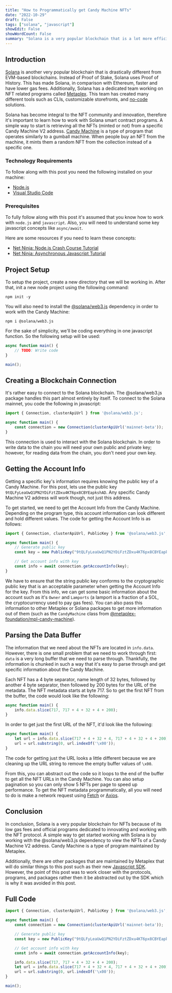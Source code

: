 ```yaml
---
title: "How to Programmatically get Candy Machine NFTs"
date: "2022-10-29"
draft: False
tags: ["solana", "javascript"]
showEdit: False
showWordCount: False
summary: "Solana is a very popular blockchain that is a lot more efficient that Ethereum.  The lower gas fees and higher transaction throughput made it ideal for NFTs and innovations surrounding them.  In this post, we'll learn how to programmatically retrieve NFT data using node and @solana/web3.js."
---
```


## Introduction

[Solana](https://solana.com/) is another very popular blockchain that is drastically different from EVM-based blockchains.  Instead of Proof of Stake, Solana uses Proof of History.  This has made Solana, in comparison with Ethereum, faster and have lower gas fees.  Additionally, Solana has a dedicated team working on NFT related programs called [Metaplex](https://www.metaplex.com/).  This team has created many different tools such as CLIs, customizable storefronts, and [no-code](https://studio.metaplex.com/) solutions.

Solana has become integral to the NFT community and innovation, therefore it's important to learn how to work with Solana smart contract programs.  A simple way to start is retrieving all the NFTs (minted or not) from a specific Candy Machine V2 address.  [Candy Machine](https://docs.metaplex.com/programs/candy-machine/overview) is a type of program that operates similarly to a gumball machine.  When people buy an NFT from the machine, it mints them a random NFT from the collection instead of a specific one.

### Technology Requirements

To follow along with this post you need the following installed on your machine:

- [Node.js](https://nodejs.org/en/download/)
- [Visual Studio Code](https://code.visualstudio.com/Download)

### Prerequisites

To fully follow along with this post it's assumed that you know how to work with ```node.js``` and ```javascript```.  Also, you will need to understand some key javascript concepts like ```async/await```.

Here are some resources if you need to learn these concepts:

- [Net Ninja: Node.js Crash Course Tutorial](https://www.youtube.com/playlist?list=PL4cUxeGkcC9jsz4LDYc6kv3ymONOKxwBU)
- [Net Ninja: Asynchronous Javascript Tutorial](https://www.youtube.com/playlist?list=PL4cUxeGkcC9jx2TTZk3IGWKSbtugYdrlu)

## Project Setup

To setup the project, create a new directory that we will be working in.  After that, init a new node project using the following command:

```
npm init -y
```

You will also need to install the [@solana/web3.js](https://www.npmjs.com/package/@solana/web3.js) dependency in order to work with the Candy Machine:

```
npm i @solana/web3.js
```

For the sake of simplicity, we'll be coding everything in one javascript function.  So the following setup will be used:

```javascript
async function main() {
    // TODO: Write code
}

main();
```

## Creating a Blockchain Connection

It's rather easy to connect to the Solana blockchain.  The @solana/web3.js package handles this part almost entirely by itself.  To connect to the Solana mainnet, you code the following in javascript:

```javascript
import { Connection, clusterApiUrl } from '@solana/web3.js';

async function main() {
    const connection = new Connection(clusterApiUrl('mainnet-beta'));
}
```

This connection is used to interact with the Solana blockchain.  In order to write data to the chain you will need your own public and private key; however, for reading data from the chain, you don't need your own key.

## Getting the Account Info

Getting a specific key's information requires knowing the public key of a Candy Machine.  For this post, lets use the public key ```9tQLFyLeaUwQ1PN2YDiFztZDxu4KT6px8CBYEapkshAD```.  Any specific Candy Machine V2 address will work though, not just this address.

To get started, we need to get the Account Info from the Candy Machine.  Depending on the program type, this account information can look different and hold different values.  The code for getting the Account Info is as follows:

```javascript
import { Connection, clusterApiUrl, PublicKey } from '@solana/web3.js';

async function main() {
    // Generate public key
    const key = new PublicKey("9tQLFyLeaUwQ1PN2YDiFztZDxu4KT6px8CBYEapkshAD");

    // Get account info with key
    const info = await connection.getAccountInfo(key);
}
```

We have to ensure that the string public key conforms to the cryptographic public key that is an acceptable parameter when getting the Account Info for the key.  From this info, we can get some basic information about the account such as it's ```Owner``` and ```Lamports``` (a lamport is a fraction of a SOL, the cryptocurrency used to pay gas fees).  You can also pass this information to other Metaplex or Solana packages to get more information out of them (such as the ```CandyMachine``` class from [@metaplex-foundation/mpl-candy-machine](https://www.npmjs.com/package/@metaplex-foundation/mpl-candy-machine)).

## Parsing the Data Buffer

The information that we need about the NFTs are located in ```info.data```.  However, there is one small problem that we need to work through first: ```data``` is a very long buffer that we need to parse through.  Thankfully, the information is chunked in such a way that it's easy to parse through and get specific information about the Candy Machine.

Each NFT has a 4 byte separator, name length of 32 bytes, followed by another 4 byte separator, then followed by 200 bytes for the URL of the metadata.  The NFT metadata starts at byte 717.  So to get the first NFT from the buffer, the code would look like the following:

```javascript
async function main() {
    info.data.slice(717, 717 + 4 + 32 + 4 + 200);
}
```

In order to get just the first URL of the NFT, it'd look like the following:

```javascript
async function main() {
    let url = info.data.slice(717 + 4 + 32 + 4, 717 + 4 + 32 + 4 + 200).toString();
    url = url.substring(0, url.indexOf('\x00'));
}
```

The code for getting just the URL looks a little different because we are cleaning up the URL string to remove the empty buffer values of ```\x00```.

From this, you can abstract out the code so it loops to the end of the buffer to get all the NFT URLs in the Candy Machine.  You can also setup pagination so you can only show 5 NFTs per page to speed up performance.  To get the NFT metadata programmatically, all you will need to do is make a network request using [Fetch](https://developer.mozilla.org/en-US/docs/Web/API/Fetch_API) or [Axios](https://www.npmjs.com/package/axios).

## Conclusion

In conclusion, Solana is a very popular blockchain for NFTs because of its low gas fees and official programs dedicated to innovating and working with the NFT protocol.  A simple way to get started working with Solana is by working with the @solana/web3.js dependency to view the NFTs of a Candy Machine V2 address.  Candy Machine is a type of program maintained by Metaplex.

Additionally, there are other packages that are maintained by Metaplex that will do similar things to this post such as their new [Javascript SDK](https://github.com/metaplex-foundation/js).  However, the point of this post was to work closer with the protocols, programs, and packages rather then it be abstracted out by the SDK which is why it was avoided in this post.

## Full Code

```javascript
import { Connection, clusterApiUrl, PublicKey } from '@solana/web3.js';

async function main() {
    const connection = new Connection(clusterApiUrl('mainnet-beta'));

    // Generate public key
    const key = new PublicKey("9tQLFyLeaUwQ1PN2YDiFztZDxu4KT6px8CBYEapkshAD");

    // Get account info with key
    const info = await connection.getAccountInfo(key);

    info.data.slice(717, 717 + 4 + 32 + 4 + 200);
    let url = info.data.slice(717 + 4 + 32 + 4, 717 + 4 + 32 + 4 + 200).toString();
    url = url.substring(0, url.indexOf('\x00'));
}

main();
```